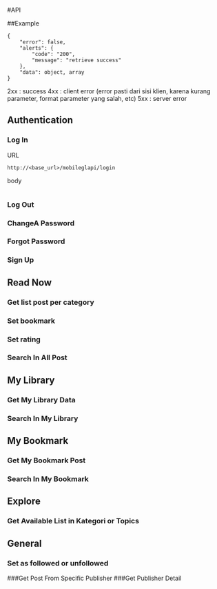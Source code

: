 #API

##Example
```
{
    "error": false,
    "alerts": {
        "code": "200",
        "message": "retrieve success"
    },
    "data": object, array
}
```
2xx : success
4xx : client error (error pasti dari sisi klien, karena kurang parameter, format parameter yang salah, etc)
5xx : server error

## Authentication
### Log In
URL
```
http://<base_url>/mobileglapi/login
```
body
``` 	{“username”:”nickname”,“password”:”password”}
```
### Log Out

### ChangeA Password
### Forgot Password
### Sign Up
## Read Now
### Get list post per category
### Set bookmark
### Set rating
### Search In All Post
## My Library
### Get My Library Data
### Search In My Library
## My Bookmark
### Get My Bookmark Post
### Search In My Bookmark
## Explore
### Get Available List in Kategori or Topics
## General
### Set as followed or unfollowed
###Get Post From Specific Publisher
###Get Publisher Detail